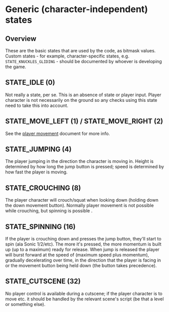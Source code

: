 # Generic (character-independent) states

## Overview

These are the basic states that are used by the code, as bitmask values. Custom states - for example, character-specific states, e.g. `STATE_KNUCKLES_GLIDING` - should be documented by whoever is developing the game.

## STATE_IDLE (0)

Not really a state, per se. This is an absence of state or player input. Player character is not necessarily on the ground so any checks using this state need to take this into account.

## STATE_MOVE_LEFT (1) / STATE_MOVE_RIGHT (2)

See the [player movement](05_Movement.md) document for more info.

## STATE_JUMPING (4)

The player jumping in the direction the character is moving in. Height is determined by how long the jump button is pressed; speed is determined by how fast the player is moving.

## STATE_CROUCHING (8)

The player character will crouch/squat when looking down (holding down the down movement button). Normally player movement is not possible while crouching, but spinning is possible .

## STATE_SPINNING (16)

If the player is crouching down and presses the jump button, they'll start to spin (ala Sonic 1/2/etc). The more it's pressed, the more momentum is built up (up to a maximum) ready for release. When jump is released the player will burst forward at the speed of (maximum speed plus momentum), gradually decelerating over time, in the direction that the player is facing in or the movement button being held down (the button takes precedence).

## STATE_CUTSCENE (32)

No player control is available during a cutscene; if the player character is to move etc. it should be handled by the relevant scene's script (be that a level or something else).

